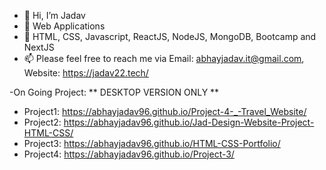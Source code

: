 - 👋 Hi, I’m Jadav
- 👀 Web Applications 
- 🌱 HTML, CSS, Javascript, ReactJS, NodeJS, MongoDB, Bootcamp and NextJS
- 📫 Please feel free to reach me via  Email: abhayjadav.it@gmail.com, Website: https://jadav22.tech/

-On Going Project: **   DESKTOP VERSION ONLY ** 

- Project1: https://abhayjadav96.github.io/Project-4-_-Travel_Website/
- Project2: https://abhayjadav96.github.io/Jad-Design-Website-Project-HTML-CSS/
- Project3: https://abhayjadav96.github.io/HTML-CSS-Portfolio/
- Project4: https://abhayjadav96.github.io/Project-3/

<!---
abhayjadav96/abhayjadav96 is a ✨ special ✨ repository because its `README.md` (this file) appears on your GitHub profile.
You can click the Preview link to take a look at your changes.
--->
